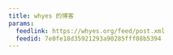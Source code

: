```yaml
---
title: whyes 的博客
params:
  feedlink: https://whyes.org/feed/post.xml
  feedid: 7e0fe18d35921293a90285fff08b5394
---
```


